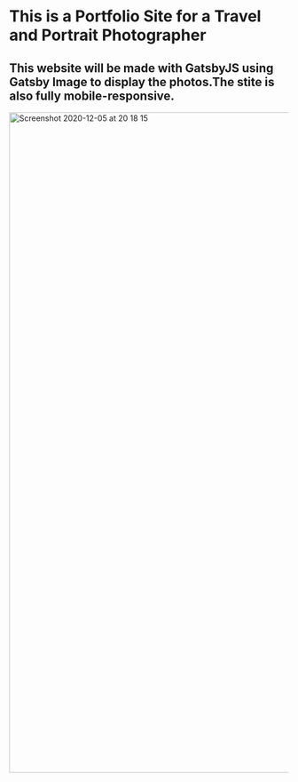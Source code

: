 # This is a Portfolio Site for a Travel and Portrait Photographer

## This website will be made with GatsbyJS using Gatsby Image to display the photos.The stite is also fully mobile-responsive.


<img width="1189" alt="Screenshot 2020-12-05 at 20 18 15" src="https://user-images.githubusercontent.com/71759511/101262482-0f0a6300-3737-11eb-8666-0cbf6546f39f.png">


